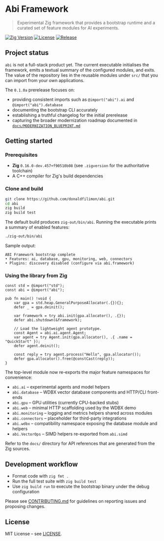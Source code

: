 # Abi Framework
> Experimental Zig framework that provides a bootstrap runtime and a curated set of feature modules for AI experiments.

[![Zig Version](https://img.shields.io/badge/Zig-0.16.0--dev-orange.svg)](https://ziglang.org/builds/)
[![License](https://img.shields.io/badge/License-MIT-blue.svg)](LICENSE)
[![Release](https://img.shields.io/badge/Version-0.1.0a-purple.svg)](CHANGELOG.md)

## Project status

`abi` is not a full-stack product yet. The current executable initialises the framework, emits a textual summary of the configured
modules, and exits. The value of the repository lies in the reusable modules under `src/` that you can import from your own
applications.

The `0.1.0a` prerelease focuses on:

- providing consistent imports such as `@import("abi").ai` and `@import("abi").database`
- documenting the bootstrap CLI accurately
- establishing a truthful changelog for the initial prerelease
- capturing the broader modernization roadmap documented in [`docs/MODERNIZATION_BLUEPRINT.md`](docs/MODERNIZATION_BLUEPRINT.md)

## Getting started

### Prerequisites

- **Zig** `0.16.0-dev.457+f90510b08` (see `.zigversion` for the authoritative toolchain)
- A C++ compiler for Zig's build dependencies

### Clone and build

```bash
git clone https://github.com/donaldfilimon/abi.git
cd abi
zig build
zig build test
```

The default build produces `zig-out/bin/abi`. Running the executable prints a summary of enabled features:

```bash
./zig-out/bin/abi
```

Sample output:

```
ABI Framework bootstrap complete
• Features: ai, database, gpu, monitoring, web, connectors
• Plugins: discovery disabled (configure via abi.framework)
```

### Using the library from Zig

```zig
const std = @import("std");
const abi = @import("abi");

pub fn main() !void {
    var gpa = std.heap.GeneralPurposeAllocator(.{}){};
    defer _ = gpa.deinit();

    var framework = try abi.init(gpa.allocator(), .{});
    defer abi.shutdown(&framework);

    // Load the lightweight agent prototype.
    const Agent = abi.ai.agent.Agent;
    var agent = try Agent.init(gpa.allocator(), .{ .name = "QuickStart" });
    defer agent.deinit();

    const reply = try agent.process("Hello", gpa.allocator());
    defer gpa.allocator().free(@constCast(reply));
}
```

The top-level module now re-exports the major feature namespaces for convenience:

- `abi.ai` – experimental agents and model helpers
- `abi.database` – WDBX vector database components and HTTP/CLI front-ends
- `abi.gpu` – GPU utilities (currently CPU-backed stubs)
- `abi.web` – minimal HTTP scaffolding used by the WDBX demo
- `abi.monitoring` – logging and metrics helpers shared across modules
- `abi.connectors` – placeholder for third-party integrations
- `abi.wdbx` – compatibility namespace exposing the database module and helpers
- `abi.VectorOps` – SIMD helpers re-exported from `abi.simd`

Refer to the `docs/` directory for API references that are generated from the Zig sources.

## Development workflow

- Format code with `zig fmt .`
- Run the full test suite with `zig build test`
- Use `zig build run` to execute the bootstrap binary under the debug configuration

Please see [CONTRIBUTING.md](CONTRIBUTING.md) for guidelines on reporting issues and proposing changes.

## License

MIT License – see [LICENSE](LICENSE).
